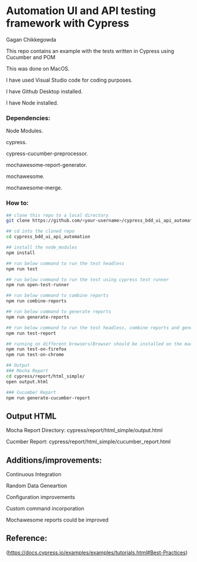 # Automation UI and API testing framework with Cypress

Gagan Chikkegowda

This repo contains an example with the tests written in Cypress using Cucumber and POM

This was done on MacOS.

I have used Visual Studio code for coding purposes.

I have Github Desktop installed.

I have Node installed.

### Dependencies:

Node Modules.

cypress.

cypress-cucumber-preprocessor.

mochawesome-report-generator.

mochawesome.

mochawesome-merge.

### How to:

```bash
## clone this repo to a local directory
git clone https://github.com/<your-username>/cypress_bdd_ui_api_automation.git

## cd into the cloned repo
cd cypress_bdd_ui_api_automation

## install the node_modules
npm install

## run below command to run the test headless
npm run test

## run below command to run the test using cypress test runner
npm run open-test-runner

## run below command to combine reports
npm run combine-reports

## run below command to generate reports
npm run generate-reports

## run below command to run the test headless, combine reports and generate reports
npm run test-report

## running on different browsers(Browser should be installed on the machine executing tests)
npm run test-on-firefox
npm run test-on-chrome

## Output
### Mocha Report
cd cypress/report/html_simple/
open output.html

### Cucumber Report
npm run generate-cucumber-report

```

## Output HTML

Mocha Report Directory: cypress/report/html_simple/output.html

Cucmber Report: cypress/report/html_simple/cucumber_report.html

## Additions/improvements:

Continuous Integration

Random Data Geneartion

Configuration improvements

Custom command incorporation

Mochawesome reports could be improved

## Reference:

(https://docs.cypress.io/examples/examples/tutorials.html#Best-Practices)
